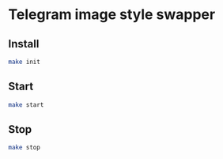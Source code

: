 # Telegram image style swapper

## Install
```bash
make init
```

## Start
```bash
make start
```

## Stop
```bash
make stop
```
